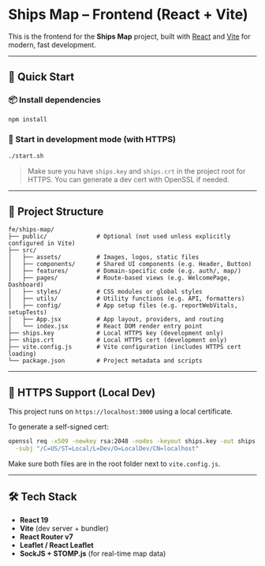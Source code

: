# Ships Map – Frontend (React + Vite)

This is the frontend for the **Ships Map** project, built with [React](https://react.dev/) and [Vite](https://vitejs.dev/) for modern, fast development.

---

## 🚀 Quick Start

### 📦 Install dependencies
```bash
npm install
```

### 🧪 Start in development mode (with HTTPS)
```bash
./start.sh
```
> Make sure you have `ships.key` and `ships.crt` in the project root for HTTPS. You can generate a dev cert with OpenSSL if needed.

---

## 📁 Project Structure

```
fe/ships-map/
├── public/              # Optional (not used unless explicitly configured in Vite)
├── src/
│   ├── assets/          # Images, logos, static files
│   ├── components/      # Shared UI components (e.g. Header, Button)
│   ├── features/        # Domain-specific code (e.g. auth/, map/)
│   ├── pages/           # Route-based views (e.g. WelcomePage, Dashboard)
│   ├── styles/          # CSS modules or global styles
│   ├── utils/           # Utility functions (e.g. API, formatters)
│   ├── config/          # App setup files (e.g. reportWebVitals, setupTests)
│   ├── App.jsx          # App layout, providers, and routing
│   └── index.jsx        # React DOM render entry point
├── ships.key            # Local HTTPS key (development only)
├── ships.crt            # Local HTTPS cert (development only)
├── vite.config.js       # Vite configuration (includes HTTPS cert loading)
└── package.json         # Project metadata and scripts
```

---

## 🔐 HTTPS Support (Local Dev)

This project runs on `https://localhost:3000` using a local certificate.

To generate a self-signed cert:

```bash
openssl req -x509 -newkey rsa:2048 -nodes -keyout ships.key -out ships.crt -days 365 \
  -subj "/C=US/ST=Local/L=Dev/O=LocalDev/CN=localhost"
```

Make sure both files are in the root folder next to `vite.config.js`.

---

## 🛠 Tech Stack

- **React 19**
- **Vite** (dev server + bundler)
- **React Router v7**
- **Leaflet / React Leaflet**
- **SockJS + STOMP.js** (for real-time map data)
